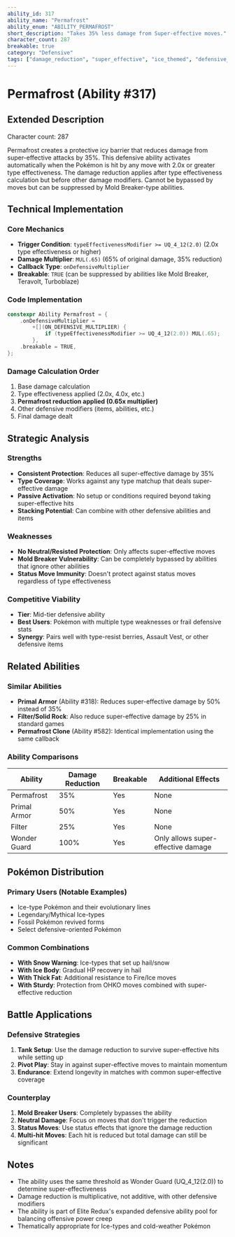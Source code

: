 ```yaml
---
ability_id: 317
ability_name: "Permafrost"
ability_enum: "ABILITY_PERMAFROST"
short_description: "Takes 35% less damage from Super-effective moves."
character_count: 287
breakable: true
category: "Defensive"
tags: ["damage_reduction", "super_effective", "ice_themed", "defensive_utility"]
---
```


# Permafrost (Ability #317)

## Extended Description
Character count: 287

Permafrost creates a protective icy barrier that reduces damage from super-effective attacks by 35%. This defensive ability activates automatically when the Pokémon is hit by any move with 2.0x or greater type effectiveness. The damage reduction applies after type effectiveness calculation but before other damage modifiers. Cannot be bypassed by moves but can be suppressed by Mold Breaker-type abilities.

## Technical Implementation

### Core Mechanics
- **Trigger Condition**: `typeEffectivenessModifier >= UQ_4_12(2.0)` (2.0x type effectiveness or higher)
- **Damage Multiplier**: `MUL(.65)` (65% of original damage, 35% reduction)
- **Callback Type**: `onDefensiveMultiplier`
- **Breakable**: `TRUE` (can be suppressed by abilities like Mold Breaker, Teravolt, Turboblaze)

### Code Implementation
```c
constexpr Ability Permafrost = {
    .onDefensiveMultiplier =
        +[](ON_DEFENSIVE_MULTIPLIER) {
            if (typeEffectivenessModifier >= UQ_4_12(2.0)) MUL(.65);
        },
    .breakable = TRUE,
};
```

### Damage Calculation Order
1. Base damage calculation
2. Type effectiveness applied (2.0x, 4.0x, etc.)
3. **Permafrost reduction applied (0.65x multiplier)**
4. Other defensive modifiers (items, abilities, etc.)
5. Final damage dealt

## Strategic Analysis

### Strengths
- **Consistent Protection**: Reduces all super-effective damage by 35%
- **Type Coverage**: Works against any type matchup that deals super-effective damage
- **Passive Activation**: No setup or conditions required beyond taking super-effective hits
- **Stacking Potential**: Can combine with other defensive abilities and items

### Weaknesses
- **No Neutral/Resisted Protection**: Only affects super-effective moves
- **Mold Breaker Vulnerability**: Can be completely bypassed by abilities that ignore other abilities
- **Status Move Immunity**: Doesn't protect against status moves regardless of type effectiveness

### Competitive Viability
- **Tier**: Mid-tier defensive ability
- **Best Users**: Pokémon with multiple type weaknesses or frail defensive stats
- **Synergy**: Pairs well with type-resist berries, Assault Vest, or other defensive items

## Related Abilities

### Similar Abilities
- **Primal Armor** (Ability #318): Reduces super-effective damage by 50% instead of 35%
- **Filter/Solid Rock**: Also reduce super-effective damage by 25% in standard games
- **Permafrost Clone** (Ability #582): Identical implementation using the same callback

### Ability Comparisons
| Ability | Damage Reduction | Breakable | Additional Effects |
|---------|------------------|-----------|-------------------|
| Permafrost | 35% | Yes | None |
| Primal Armor | 50% | Yes | None |
| Filter | 25% | Yes | None |
| Wonder Guard | 100% | Yes | Only allows super-effective damage |

## Pokémon Distribution

### Primary Users (Notable Examples)
- Ice-type Pokémon and their evolutionary lines
- Legendary/Mythical Ice-types
- Fossil Pokémon revived forms
- Select defensive-oriented Pokémon

### Common Combinations
- **With Snow Warning**: Ice-types that set up hail/snow
- **With Ice Body**: Gradual HP recovery in hail
- **With Thick Fat**: Additional resistance to Fire/Ice moves
- **With Sturdy**: Protection from OHKO moves combined with super-effective reduction

## Battle Applications

### Defensive Strategies
1. **Tank Setup**: Use the damage reduction to survive super-effective hits while setting up
2. **Pivot Play**: Stay in against super-effective moves to maintain momentum
3. **Endurance**: Extend longevity in matches with common super-effective coverage

### Counterplay
1. **Mold Breaker Users**: Completely bypasses the ability
2. **Neutral Damage**: Focus on moves that don't trigger the reduction
3. **Status Moves**: Use status effects that ignore the damage reduction
4. **Multi-hit Moves**: Each hit is reduced but total damage can still be significant

## Notes
- The ability uses the same threshold as Wonder Guard (UQ_4_12(2.0)) to determine super-effectiveness
- Damage reduction is multiplicative, not additive, with other defensive modifiers
- The ability is part of Elite Redux's expanded defensive ability pool for balancing offensive power creep
- Thematically appropriate for Ice-types and cold-weather Pokémon